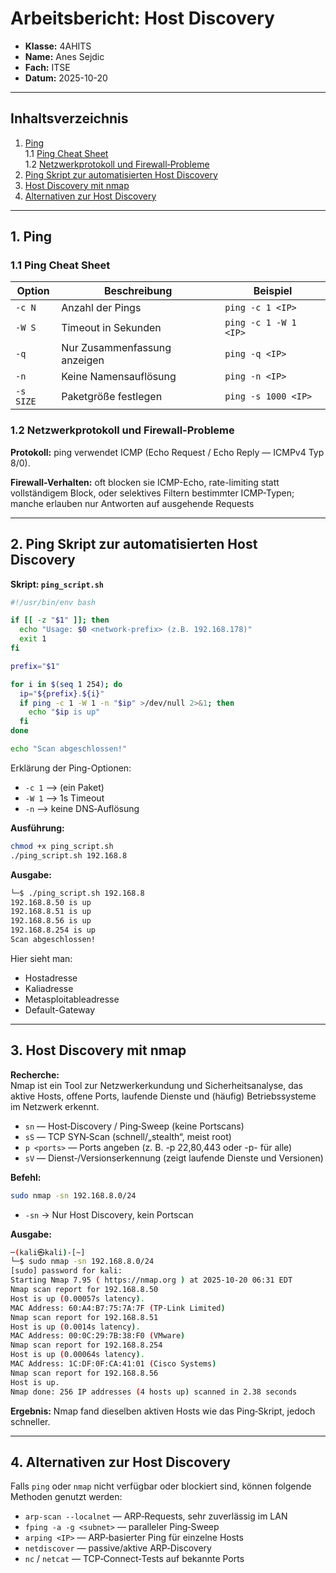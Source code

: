 
# Arbeitsbericht: Host Discovery

* **Klasse:** 4AHITS
* **Name:** Anes Sejdic
* **Fach:** ITSE
* **Datum:** 2025-10-20

---

## Inhaltsverzeichnis

1. [Ping](#1-ping)  
   1.1 [Ping Cheat Sheet](#11-ping-cheat-sheet)  
   1.2 [Netzwerkprotokoll und Firewall‑Probleme](#12-netzwerkprotokoll-und-firewall-probleme)
2. [Ping Skript zur automatisierten Host Discovery](#2-ping-skript-zur-automatisierten-host-discovery)
3. [Host Discovery mit nmap](#3-host-discovery-mit-nmap)
4. [Alternativen zur Host Discovery](#4-alternativen-zur-host-discovery)

---

## 1. Ping

### 1.1 Ping Cheat Sheet

| Option | Beschreibung | Beispiel |
|--------|--------------|---------|
| `-c N` | Anzahl der Pings | `ping -c 1 <IP>` |
| `-W S` | Timeout in Sekunden | `ping -c 1 -W 1 <IP>` |
| `-q` | Nur Zusammenfassung anzeigen | `ping -q <IP>` |
| `-n` | Keine Namensauflösung | `ping -n <IP>` |
| `-s SIZE` | Paketgröße festlegen | `ping -s 1000 <IP>` |

### 1.2 Netzwerkprotokoll und Firewall-Probleme

**Protokoll:** ping verwendet ICMP (Echo Request / Echo Reply — ICMPv4 Typ 8/0).

**Firewall-Verhalten:** oft blocken sie ICMP-Echo, rate-limiting statt vollständigem Block, oder selektives Filtern bestimmter ICMP-Typen; manche erlauben nur Antworten auf ausgehende Requests

---

## 2. Ping Skript zur automatisierten Host Discovery

**Skript: `ping_script.sh`**

```bash
#!/usr/bin/env bash

if [[ -z "$1" ]]; then
  echo "Usage: $0 <network-prefix> (z.B. 192.168.178)"
  exit 1
fi

prefix="$1"

for i in $(seq 1 254); do
  ip="${prefix}.${i}"
  if ping -c 1 -W 1 -n "$ip" >/dev/null 2>&1; then
    echo "$ip is up"
  fi
done

echo "Scan abgeschlossen!"
```

Erklärung der Ping-Optionen:

* `-c 1` --> (ein Paket)
* `-W 1` --> 1s Timeout
* `-n` --> keine DNS‑Auflösung

**Ausführung:**

```bash
chmod +x ping_script.sh
./ping_script.sh 192.168.8
```

**Ausgabe:**

```bash
└─$ ./ping_script.sh 192.168.8
192.168.8.50 is up
192.168.8.51 is up
192.168.8.56 is up
192.168.8.254 is up
Scan abgeschlossen!
```

Hier sieht man:
* Hostadresse
* Kaliadresse
* Metasploitableadresse
* Default-Gateway

---

## 3. Host Discovery mit nmap

**Recherche:**  
Nmap ist ein Tool zur Netzwerkerkundung und Sicherheitsanalyse, das aktive Hosts, offene Ports, laufende Dienste und (häufig) Betriebssysteme im Netzwerk erkennt.

* `sn` — Host‑Discovery / Ping‑Sweep (keine Portscans)
* `sS` — TCP SYN‑Scan (schnell/„stealth“, meist root)
* `p <ports>` — Ports angeben (z. B. -p 22,80,443 oder -p- für alle)
* `sV` — Dienst‑/Versionserkennung (zeigt laufende Dienste und Versionen)

**Befehl:**

```bash
sudo nmap -sn 192.168.8.0/24
```

* `-sn` → Nur Host Discovery, kein Portscan

**Ausgabe:**

```bash
─(kali㉿kali)-[~]
└─$ sudo nmap -sn 192.168.8.0/24         
[sudo] password for kali: 
Starting Nmap 7.95 ( https://nmap.org ) at 2025-10-20 06:31 EDT
Nmap scan report for 192.168.8.50
Host is up (0.00057s latency).
MAC Address: 60:A4:B7:75:7A:7F (TP-Link Limited)
Nmap scan report for 192.168.8.51
Host is up (0.0014s latency).
MAC Address: 00:0C:29:7B:38:F0 (VMware)
Nmap scan report for 192.168.8.254
Host is up (0.00064s latency).
MAC Address: 1C:DF:0F:CA:41:01 (Cisco Systems)
Nmap scan report for 192.168.8.56
Host is up.
Nmap done: 256 IP addresses (4 hosts up) scanned in 2.38 seconds
```

**Ergebnis:**
Nmap fand dieselben aktiven Hosts wie das Ping‑Skript, jedoch schneller.

---

## 4. Alternativen zur Host Discovery

Falls `ping` oder `nmap` nicht verfügbar oder blockiert sind, können folgende Methoden genutzt werden:

* `arp-scan --localnet` — ARP‑Requests, sehr zuverlässig im LAN
* `fping -a -g <subnet>` — paralleler Ping‑Sweep
* `arping <IP>` — ARP‑basierter Ping für einzelne Hosts
* `netdiscover` — passive/aktive ARP‑Discovery
* `nc` / `netcat` — TCP‑Connect‑Tests auf bekannte Ports